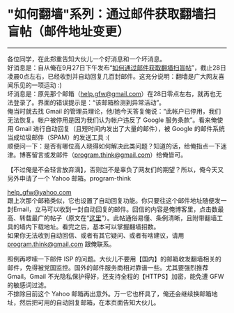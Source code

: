 # "如何翻墙"系列：通过邮件获取翻墙扫盲帖（邮件地址变更） 

-----

 各位同学，在此郑重告知大伙儿一个好消息和一个坏消息。  
 好消息是：自从俺在9月27日下午发布“[如何通过邮件获取翻墙扫盲帖](https://program-think.blogspot.com/2010/09/use-email-get-gfw-howto.html)”，截止28日凌晨0点左右，已经收到并自动回复几百封邮件。这充分说明：翻墙是广大网友喜闻乐见的一项运动 :)  
 坏消息是：原先那个邮箱（help.gfw@gmail.com）在28日零点左右，就再也无法登录了。界面的错误提示是：“该邮箱检测到异常活动”。  
 俺当时就去找 Gmail 的管理员理论，他/她今天答复俺说：“此帐户已停用，我们无法恢复。帐户被停用是因为我们认为帐户违反了 Google 服务条款”。看来俺使用 Gmail 进行自动回复（且短时间内发出了大量的邮件），被 Google 的邮件系统当成垃圾邮件（SPAM）的发送工具 :(  
 顺便问一下：是否有哪位高人晓得如何解决此类问题？知道的话，给俺指点一下迷津。博客留言或发邮件（[program.think@gmail.com](mailto:program.think@gmail.com)）给俺皆可。  
   
 【不过俺是不会轻言放弃滴】，否则岂不是辜负了网友们的期望？所以，俺今天又另外申请了一个 Yahoo 邮箱。program-think  
   
 [help\_gfw@yahoo.com](mailto:help_gfw@yahoo.com)  
 跟上次那个邮箱类似，它也设置了自动回复功能。你只要往这个邮件地址随便发一封Email，立马可以收到一封自动回复的邮件。回信的内容是俺博客里，点击数最高、转载最广的帖子（原文在“[这里](https://program-think.blogspot.com/2009/05/how-to-break-through-gfw.html)”）。此帖通俗易懂、条例清晰，且附带翻墙工具的墙内下载地址。看完之后，基本可以掌握翻墙招数。  
 如果你无法收到自动回信、或者有其它疑问、或者有啥建议，请用 [program.think@gmail.com](mailto:program.think@gmail.com) 跟俺联系。  
   
 照例再啰嗦一下邮件 ISP 的问题。大伙儿不要用【国内】的邮箱收发翻墙相关的邮件，免得被党国监控。国外的邮件服务商相对靠谱一些。尤其要强烈推荐 Gmail。Gmail 不光隐私保护得好，还支持全程的【HTTPS】加密，能免遭 GFW 的敏感词过滤。  
 不排除目前这个 Yahoo 邮箱再出意外。万一它也杯具了，俺还会继续换邮箱地址，然后把可用的自动回复邮箱，在本页面告知大伙儿。 